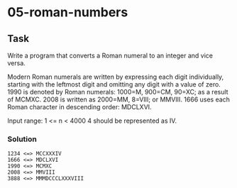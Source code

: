 # 05-roman-numbers

## Task

Write a program that converts a Roman numeral to an integer and vice versa.

Modern Roman numerals are written by expressing each digit individually, starting with the leftmost digit and omitting
any digit with a value of zero. 1990 is denoted by Roman numerals: 1000=M, 900=CM, 90=XC; as a result of MCMXC. 2008 is
written as 2000=MM, 8=VIII; or MMVIII. 1666 uses each Roman character in descending order: MDCLXVI.

Input range: 1 <= n < 4000
4 should be represented as IV.

### Solution

```
1234 <=> MCCXXXIV
1666 <=> MDCLXVI
1990 <=> MCMXC
2008 <=> MMVIII
3888 <=> MMMDCCCLXXXVIII
```